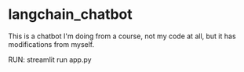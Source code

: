 # langchain_chatbot

This is a chatbot I'm doing from a course, not my code at all, but it has modifications from myself.


RUN: streamlit run app.py